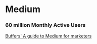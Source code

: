 # Medium

### 60 million Monthly Active Users

[Buffers' A guide to Medium for marketers](https://buffer.com/library/how-to-use-medium/)

